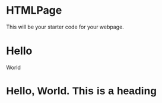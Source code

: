 # HTMLPage

This will be your starter code for your webpage.

<!DOCTYPE html>
<html>
<head>
<title>Unit1-01</title>
</head>
<body>

<h1>Hello</h1>
<p>World</p>

</body>
</html>

<body style="background-color=red;">

  <h1 style="font-family: 'Lucida Sans', 'Lucida Sans Regular', 'Lucida Grande', 'Lucida Sans Unicode', Geneva, Verdana, sans-serif;">Hello, World. This is a heading</h1>


